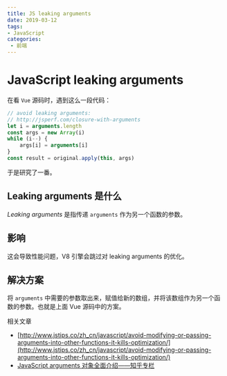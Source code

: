 ```yaml
---
title: JS leaking arguments
date: 2019-03-12
tags:
- JavaScript
categories: 
 - 前端
---
```

# JavaScript leaking arguments

在看 `Vue` 源码时，遇到这么一段代码：

```JavaScript
// avoid leaking arguments:
// http://jsperf.com/closure-with-arguments
let i = arguments.length
const args = new Array(i)
while (i--) {
    args[i] = arguments[i]
}
const result = original.apply(this, args)

```

于是研究了一番。

## Leaking arguments 是什么

*Leaking arguments* 是指传递 `arguments` 作为另一个函数的参数。

## 影响

这会导致性能问题，V8 引擎会跳过对 leaking arguments 的优化。

## 解决方案

将 `arguments` 中需要的参数取出来，赋值给新的数组，并将该数组作为另一个函数的参数。也就是上面 Vue 源码中的方案。

相关文章

- [http://www.jstips.co/zh_cn/javascript/avoid-modifying-or-passing-arguments-into-other-functions-it-kills-optimization/](http://www.jstips.co/zh_cn/javascript/avoid-modifying-or-passing-arguments-into-other-functions-it-kills-optimization/)
- [JavaScript arguments 对象全面介绍——知乎专栏](https://zhuanlan.zhihu.com/p/23007032)